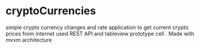 # cryptoCurrencies
simple crypto currency changes and rate  application to get current crypto  prices  from internet
used REST API and tableview prototype cell . 
Made with  mvvm architecture

